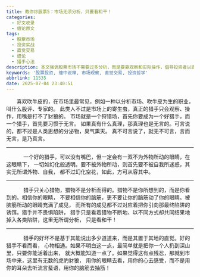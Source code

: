 ```yaml
---
title: 教你炒股票5：市场无须分析，只要看和干！
categories:
  - 好文收录
  - 缠论原文
tags:
  - 股票市场
  - 投资实战
  - 直觉交易
  - 缠论
  - 猎手心法
description: 本文强调股票市场不需要过多分析，而是要靠观察和实际操作，倡导投资者以直觉和心物相通的态度成为市场中的猎手，远离流言和成见。
keywords: '股票投资, 缠中说禅, 市场观察, 直觉交易, 投资哲学'
abbrlink: 11535
date: 2025-07-04 23:40:51
---
```


　　喜欢吹牛皮的，在市场里最常见，例如一种以分析市场、吹牛皮为生的职业，叫什么股评、专家的。 此类人不过是市场上的寄生虫，真正的猎手只会观察、操作，用嘴是打不了豺狼的。 市场就是一个狩猎场，首先你要成为一个好猎手，而一个猎手，首先要习惯于无言。 如果真有什么真理，那真理也是无言的。可言说的，都不过是人类思想的分泌物，臭气熏天。 真不可言说了，就无不可言，言而无言，是乃真言。

---
　<!-- more -->
　　一个好的猎手，可以没有嘴巴，但一定会有一双不为外物所动的眼睛，在这眼睛下， 一切如幻化般透明。要不被外物所动，则首先要不被自我所迷惑，其实无所谓外物、自我， 都不过幻化空花，如此，方可从容其中。

---
　
　　猎手只关心猎物，猎物不是分析而得的。猎物不是你所想到的，而是你看到的。相信你的眼睛， 不要相信你的脑筋，更不要让你的脑筋动了你的眼睛。被脑筋所动的眼睛充满了成见， 而所有的成见都不过对应着把你引向那最终陷阱的诱饵。猎手并不畏惧陷阱， 猎手只是看着猎物不断地、以不同方式却共同结果地掉入各类陷阱，这里无所谓分析， 只是看和干！

---
　
　　猎手的好坏不是基于其能说出多少道道来，而是其置于其地的直觉。好的猎手不看而看， 心物相通。如果不明白这一点，最简单就是把你一个人扔到深山里，只要你能活着出来， 就大概能知道一点了。如果觉得这有点残忍，那就到市场中来，这里有无数的虎豹豺狼， 用你的眼睛去看，用你的心去感受，而不是用你的耳朵去听流言蜚语，用你的脑筋去抽筋！
